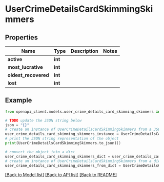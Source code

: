 # UserCrimeDetailsCardSkimmingSkimmers


## Properties

Name | Type | Description | Notes
------------ | ------------- | ------------- | -------------
**active** | **int** |  | 
**most_lucrative** | **int** |  | 
**oldest_recovered** | **int** |  | 
**lost** | **int** |  | 

## Example

```python
from openapi_client.models.user_crime_details_card_skimming_skimmers import UserCrimeDetailsCardSkimmingSkimmers

# TODO update the JSON string below
json = "{}"
# create an instance of UserCrimeDetailsCardSkimmingSkimmers from a JSON string
user_crime_details_card_skimming_skimmers_instance = UserCrimeDetailsCardSkimmingSkimmers.from_json(json)
# print the JSON string representation of the object
print(UserCrimeDetailsCardSkimmingSkimmers.to_json())

# convert the object into a dict
user_crime_details_card_skimming_skimmers_dict = user_crime_details_card_skimming_skimmers_instance.to_dict()
# create an instance of UserCrimeDetailsCardSkimmingSkimmers from a dict
user_crime_details_card_skimming_skimmers_from_dict = UserCrimeDetailsCardSkimmingSkimmers.from_dict(user_crime_details_card_skimming_skimmers_dict)
```
[[Back to Model list]](../README.md#documentation-for-models) [[Back to API list]](../README.md#documentation-for-api-endpoints) [[Back to README]](../README.md)



